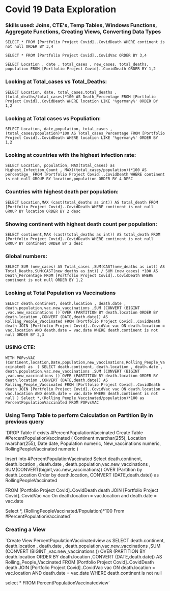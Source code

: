 

# Covid 19 Data Exploration 
### Skills used: Joins, CTE's, Temp Tables, Windows Functions, Aggregate Functions, Creating Views, Converting Data Types



`SELECT *
FROM [Portfolio Project Covid]..CovidDeath
WHERE continent is not null
ORDER BY 3,4`


`SELECT *
FROM [Portfolio Project Covid]..CovidVac
ORDER BY 3,4`




`SELECT Location , date , total_cases , new_cases, total_deaths, population
FROM [Portfolio Project Covid]..CovidDeath
ORDER BY 1,2`


### Looking at Total_cases vs Total_Deaths:
`SELECT Location, date, total_cases,total_deaths , (total_deaths/total_cases)*100 AS Death_Percentage
FROM [Portfolio Project Covid]..CovidDeath
WHERE location LIKE '%germany%'
ORDER BY 1,2`

### Looking at Total cases vs Populiation:

`SELECT Location, date,population, total_cases , (total_cases/population)*100 AS Total_cases_Percentage
FROM [Portfolio Project Covid]..CovidDeath
WHERE location LIKE '%germany%'
ORDER BY 1,2`

### Looking at countries with the highest infection rate:
`SELECT Location, population, MAX(total_cases) as Highest_Infection_Count , MAX((total_cases/population))*100 AS percentage_
FROM [Portfolio Project Covid]..CovidDeath
WHERE continent is not null
GROUP BY location,population
ORDER BY 4 DESC`


### Countries with highest death per population:
`SELECT Location,MAX (cast(total_deaths as int)) AS total_death
FROM [Portfolio Project Covid]..CovidDeath
WHERE continent is not null
GROUP BY location
ORDER BY 2 desc`


### Showing continent with highest death count per population:
`SELECT continent,MAX (cast(total_deaths as int)) AS total_death
FROM [Portfolio Project Covid]..CovidDeath
WHERE continent is not null
GROUP BY continent
ORDER BY 2 desc`

### Global numbers:
`SELECT SUM (new_cases) AS Total_cases ,SUM(CAST(new_deaths as int)) AS Total_Deaths,SUM(CAST(new_deaths as int)) / SUM (new_cases) *100 AS Death_Percentage
FROM [Portfolio Project Covid]..CovidDeath
WHERE continent is not null
ORDER BY 1,2`



### Looking at Total Population vs Vaccinations

`SELECT death.continent, death.location , death.date , death.population,vac.new_vaccinations
,SUM (CONVERT (BIGINT ,vac.new_vaccinations )) OVER (PARTITION BY death.location ORDER BY death.location ,CONVERT (DATE,death.date)) AS Rolling_People_Vaccinated
FROM [Portfolio Project Covid]..CovidDeath death
JOIN [Portfolio Project Covid]..CovidVac vac
	ON death.location = vac.location
	AND death.date = vac.date
WHERE death.continent is not null
ORDER BY 2,3`


### USING CTE:
`WITH POPvsVAC (Continent,location,Date,population,new_vaccinations,Rolling_People_Vaccinated)
as 
(
SELECT death.continent, death.location , death.date , death.population,vac.new_vaccinations
,SUM (CONVERT (BIGINT ,vac.new_vaccinations )) OVER (PARTITION BY death.location ORDER BY death.location ,CONVERT (DATE,death.date)) AS Rolling_People_Vaccinated
FROM [Portfolio Project Covid]..CovidDeath death
JOIN [Portfolio Project Covid]..CovidVac vac
	ON death.location = vac.location
	AND death.date = vac.date
WHERE death.continent is not null
)
Select *,(Rolling_People_Vaccinated/population)*100 as PercentPopulationVaccinated
FROM POPvsVAC`



### Using Temp Table to perform Calculation on Partition By in previous query

`DROP Table if exists #PercentPopulationVaccinated
Create Table #PercentPopulationVaccinated
(
Continent nvarchar(255),
Location nvarchar(255),
Date date,
Population numeric,
New_vaccinations numeric,
RollingPeopleVaccinated numeric
)

Insert into #PercentPopulationVaccinated
Select death.continent, death.location , death.date , death.population,vac.new_vaccinations
, SUM(CONVERT(bigint,vac.new_vaccinations)) OVER (Partition by death.Location Order by death.location, CONVERT (DATE,death.date)) as RollingPeopleVaccinated

FROM [Portfolio Project Covid]..CovidDeath death
JOIN [Portfolio Project Covid]..CovidVac vac
	On death.location = vac.location
	and death.date = vac.date

Select *, (RollingPeopleVaccinated/Population)*100
From #PercentPopulationVaccinated`



### Creating a View

`Create View PercentPopulationVaccinatedview as 
SELECT death.continent, death.location , death.date , death.population,vac.new_vaccinations
,SUM (CONVERT (BIGINT ,vac.new_vaccinations )) OVER (PARTITION BY death.location ORDER BY death.location ,CONVERT (DATE,death.date)) AS Rolling_People_Vaccinated
FROM [Portfolio Project Covid]..CovidDeath death
JOIN [Portfolio Project Covid]..CovidVac vac
	ON death.location = vac.location
	AND death.date = vac.date
WHERE death.continent is not null

select *
FROM PercentPopulationVaccinatedview`
